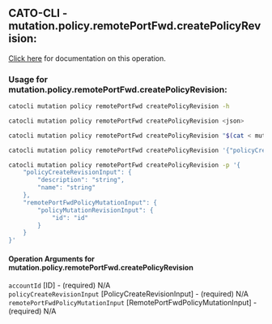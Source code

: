 
## CATO-CLI - mutation.policy.remotePortFwd.createPolicyRevision:
[Click here](https://api.catonetworks.com/documentation/#mutation-mutation.policy.remotePortFwd.createPolicyRevision) for documentation on this operation.

### Usage for mutation.policy.remotePortFwd.createPolicyRevision:

```bash
catocli mutation policy remotePortFwd createPolicyRevision -h

catocli mutation policy remotePortFwd createPolicyRevision <json>

catocli mutation policy remotePortFwd createPolicyRevision "$(cat < mutation.policy.remotePortFwd.createPolicyRevision.json)"

catocli mutation policy remotePortFwd createPolicyRevision '{"policyCreateRevisionInput":{"description":"string","name":"string"},"remotePortFwdPolicyMutationInput":{"policyMutationRevisionInput":{"id":"id"}}}'

catocli mutation policy remotePortFwd createPolicyRevision -p '{
    "policyCreateRevisionInput": {
        "description": "string",
        "name": "string"
    },
    "remotePortFwdPolicyMutationInput": {
        "policyMutationRevisionInput": {
            "id": "id"
        }
    }
}'
```

#### Operation Arguments for mutation.policy.remotePortFwd.createPolicyRevision ####

`accountId` [ID] - (required) N/A    
`policyCreateRevisionInput` [PolicyCreateRevisionInput] - (required) N/A    
`remotePortFwdPolicyMutationInput` [RemotePortFwdPolicyMutationInput] - (required) N/A    
